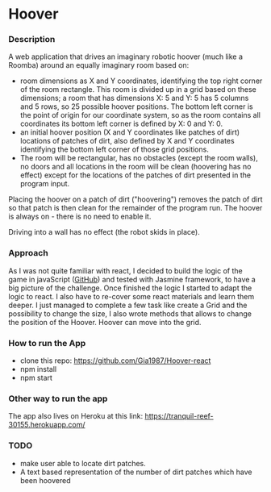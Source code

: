 # Hoover

### Description

A web application that drives an imaginary robotic hoover (much like a Roomba) around an equally imaginary room based on:

- room dimensions as X and Y coordinates, identifying the top right corner of the room rectangle. This room is divided up in a grid based on these dimensions; a room that has dimensions X: 5 and Y: 5 has 5 columns and 5 rows, so 25 possible hoover positions. The bottom left corner is the point of origin for our coordinate system, so as the room contains all coordinates its bottom left corner is defined by X: 0 and Y: 0.
- an initial hoover position (X and Y coordinates like patches of dirt)
locations of patches of dirt, also defined by X and Y coordinates identifying the bottom left corner of those grid positions.
- The room will be rectangular, has no obstacles (except the room walls), no doors and all locations in the room will be clean (hoovering has no effect) except for the locations of the patches of dirt presented in the program input.

Placing the hoover on a patch of dirt ("hoovering") removes the patch of dirt so that patch is then clean for the remainder of the program run. The hoover is always on - there is no need to enable it.

Driving into a wall has no effect (the robot skids in place).
### Approach
As I was not quite familiar with react, I decided to build the logic of the game in javaScript ([GitHub](https://github.com/Gia1987/Hoover-react/tree/master/Tech.js)) and tested with Jasmine framework, to have a big picture of the challenge.
Once finished the logic I started to adapt the logic to react. I also have to re-cover some react materials and learn them deeper.
I just managed to complete a few task like create a Grid and the possibility to change the size, I also wrote methods that allows to change the position of the Hoover. Hoover can move into the grid.

### How to run the App
- clone this repo:  https://github.com/Gia1987/Hoover-react
- npm install
- npm start

### Other way to run the app
The app also lives on Heroku at this link: https://tranquil-reef-30155.herokuapp.com/

### TODO
- make user able to locate dirt patches.
- A text based representation of the number of dirt patches which have been hoovered
